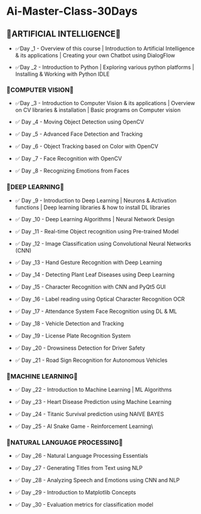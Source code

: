 # Ai-Master-Class-30Days

## 🤖ARTIFICIAL INTELLIGENCE🤖

* ✅Day _1 - Overview of this course | Introduction to Artificial Intelligence & its applications | Creating your own Chatbot using DialogFlow

* ✅Day _2 - Introduction to Python | Exploring various python platforms | Installing & Working with Python IDLE


### 📸COMPUTER VISION📸

* ✅Day _3 - Introduction to Computer Vision & its applications | Overview on CV libraries & installation | Basic programs on Computer vision

* ✅ Day _4 - Moving Object Detection using OpenCV

* ✅ Day _5 - Advanced Face Detection and Tracking

* ✅ Day _6 - Object Tracking based on Color with OpenCV

* ✅ Day _7 - Face Recognition with OpenCV

* ✅ Day _8 - Recognizing Emotions from Faces
  

### 🧠DEEP LEARNING🧠

* ✅ Day _9 - Introduction to Deep Learning | Neurons & Activation functions  |  Deep learning libraries & how to install DL libraries

* ✅ Day _10 - Deep Learning Algorithms | Neural Network Design

* ✅ Day _11 - Real-time Object recognition using Pre-trained Model

* ✅ Day _12 - Image Classification using Convolutional Neural Networks (CNN)

* ✅ Day _13 - Hand Gesture Recognition with Deep Learning

* ✅ Day _14 - Detecting Plant Leaf Diseases using Deep Learning

* ✅ Day _15 - Character Recognition with CNN and PyQt5 GUI

* ✅ Day _16 - Label reading using Optical Character Recognition OCR

* ✅ Day _17 - Attendance System Face Recognition using DL & ML

* ✅ Day _18 - Vehicle Detection and Tracking

* ✅ Day _19 - License Plate Recognition System

* ✅ Day _20 - Drowsiness Detection for Driver Safety

* ✅ Day _21 - Road Sign Recognition for Autonomous Vehicles
  

### 🦾MACHINE LEARNING🦾

* ✅ Day _22 - Introduction to Machine Learning | ML Algorithms

* ✅ Day _23 - Heart Disease Prediction using Machine Learning

* ✅ Day _24 - Titanic Survival prediction using NAIVE BAYES

* ✅ Day _25 - AI Snake Game - Reinforcement Learning\
  

### 👾NATURAL LANGUAGE PROCESSING👾

* ✅ Day _26 - Natural Language Processing Essentials

* ✅ Day _27 - Generating Titles from Text using NLP

* ✅ Day _28 - Analyzing Speech and Emotions using CNN and NLP

* ✅ Day _29 - Introduction to Matplotlib Concepts

* ✅ Day _30 - Evaluation metrics for classification model
